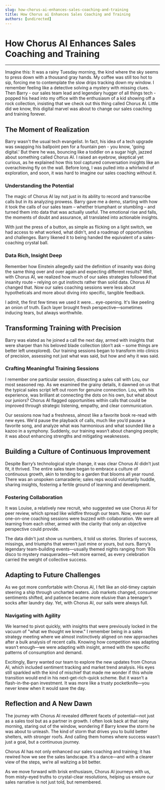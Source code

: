```yaml
---
slug: how-chorus-ai-enhances-sales-coaching-and-training
title: How Chorus ai Enhances Sales Coaching and Training
authors: [undirected]
---
```



# How Chorus AI Enhances Sales Coaching and Training

---

Imagine this: It was a rainy Tuesday morning, the kind where the sky seems to press down with a thousand gray hands. My coffee was still too hot to sip, forcing me to contemplate the slow drips tracking down my window. I remember feeling like a detective solving a mystery with missing clues. Then Barry - our sales team lead and legendary hugger of all things tech - popped his head into my office with the enthusiasm of a kid showing off a rock collection, insisting that we check out this thing called Chorus AI. Little did we know, this digital marvel was about to change our sales coaching and training forever.

## **The Moment of Realization**

Barry wasn't the usual tech evangelist. In fact, his idea of a tech upgrade was swapping his ballpoint pen for a fountain pen - you know, 'going digital.' But there he was, bouncing like a toddler on a sugar high, jazzed about something called Chorus AI. I raised an eyebrow, skeptical yet curious, as he explained how this tool captured conversation insights like an overachieving fly on the wall. Before long, I was pulled into a whirlwind of exploration, and soon, it was hard to imagine our sales coaching without it.

### **Understanding the Potential**

The magic of Chorus AI lay not just in its ability to record and transcribe calls but in its analyzing prowess. Barry gave me a demo, starting with how it took the calls of our sales team – whether triumphant or stumbling – and turned them into data that was actually useful. The emotional rise and falls, the moments of doubt and assurance, all translated into actionable insights.

With just the press of a button, as simple as flicking on a light switch, we had access to what worked, what didn't, and a roadmap of opportunities and challenges. Barry likened it to being handed the equivalent of a sales-coaching crystal ball.

### **Data Rich, Insight Deep**

Remember how Einstein allegedly said the definition of insanity was doing the same thing over and over again and expecting different results? Well, with Chorus AI, we realized how much of our sales strategies followed that insanity route – relying on gut instincts rather than solid data. Chorus AI changed that. Now our sales coaching sessions were less about hypotheticals and more about diving into specific, tangible feedback.

I admit, the first few times we used it were... eye-opening. It's like peeling an onion of truth. Each layer brought fresh perspective—sometimes inducing tears, but always worthwhile.

## **Transforming Training with Precision**

Barry was elated as he joined a call the next day, armed with insights that were sharper than his beloved blade collection (don’t ask – some things are better left unexplored). Our training sessions began to transform into clinics of precision, assessing not just what was said, but how and why it was said.

### **Crafting Meaningful Training Sessions**

I remember one particular session, dissecting a sales call with Lou, our most seasoned rep. As we examined the grainy details, it dawned on us that the typical sales script left out room for genuine connection. Lou, with his experience, was brilliant at connecting the dots on his own, but what about our juniors? Chorus AI flagged opportunities within calls that could be improved through strategic listening, empathy, and clear communication.

Our sessions now had a freshness, almost like a favorite book re-read with new eyes. We'd pause the playback of calls, much like you’d pause a favorite song, and analyze what was harmonious and what sounded like a kazoo in a symphony. Suddenly, our training wasn’t about changing people; it was about enhancing strengths and mitigating weaknesses.

## **Building a Culture of Continuous Improvement**

Despite Barry’s technological style change, it was clear Chorus AI didn’t just fit, it thrived. The entire sales team began to embrace a culture of continuous growth, akin to tending to a garden that blooms all year round. There was an unspoken camaraderie; sales reps would voluntarily huddle, sharing insights, fostering a fertile ground of learning and development.

### **Fostering Collaboration**

It was Louise, a relatively new recruit, who suggested we use Chorus AI for peer review, which spread like wildfire through our team. Now, even our one-on-one coaching sessions were buzzed with collaboration. We were all learning from each other, armed with the clarity that only an objective perspective could provide.

The data didn't just show us numbers, it told us stories. Stories of success, missings, and triumphs that weren’t just mine or yours, but ours. Barry’s legendary team-building events—usually themed nights ranging from ‘80s disco to mystery masquerades—felt more earned, as every celebration carried the weight of collective success.

## **Adapting to Future Challenges**

As we got more comfortable with Chorus AI, I felt like an old-timey captain steering a ship through uncharted waters. Job markets changed, consumer sentiments shifted, and patience became more elusive than a teenager’s socks after laundry day. Yet, with Chorus AI, our sails were always full.

### **Navigating with Agility**

We learned to pivot quickly, with insights that were previously locked in the vacuum of "what we thought we knew." I remember being in a sales strategy meeting where we almost instinctively aligned on new approaches after a bulk analysis of recent calls. Knowing how competition was adapting wasn’t enough—we were adapting with insight, armed with the specific patterns of consumption and demand.

Excitingly, Barry wanted our team to explore the new updates from Chorus AI, which included sentiment tracking and market trend analysis. His eyes still sparkled with the kind of mischief that made me wonder if this whole transition would end in his next-get-rich-quick scheme. But it wasn’t a flash-in-the-pan investment. It was more like a trusty pocketknife—you never knew when it would save the day.

## **Reflection and A New Dawn**

The journey with Chorus AI revealed different facets of potential—not just as a sales tool but as a partner in growth. I often look back at that rainy morning, staring out of the window, wondering if Barry knew the storm he was about to unleash. The kind of storm that drives you to build better shelters, with stronger roofs. And calling them homes where success wasn’t just a goal, but a continuous journey.

Chorus AI has not only enhanced our sales coaching and training; it has rewired how we see the sales landscape. It’s a dance—and with a clearer view of the steps, we’re all waltzing a bit better. 

As we move forward with brisk enthusiasm, Chorus AI journeys with us, from misty-eyed truths to crystal-clear resolutions, helping us ensure our sales narrative is not just told, but remembered.